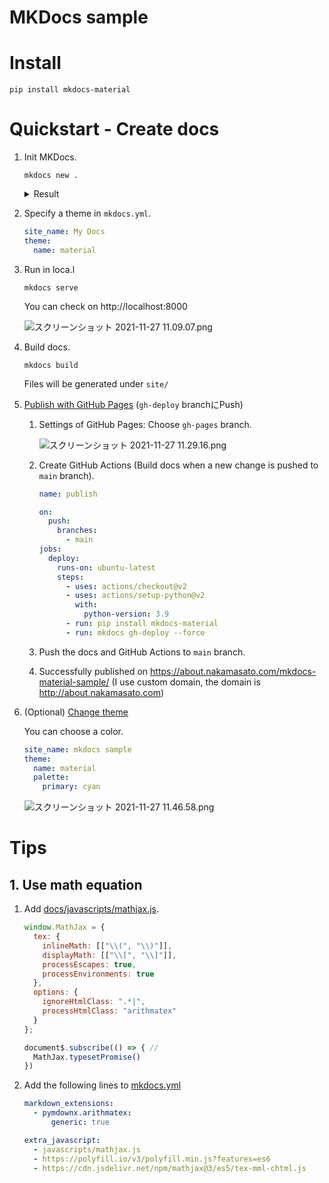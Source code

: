 # MKDocs sample

# Install

```
pip install mkdocs-material
```

# Quickstart - Create docs

1. Init MKDocs.

    ```
    mkdocs new .
    ```

    <details><summary>Result</summary><div>

    ```
    tree
    .
    ├── docs
    │   └── index.md
    └── mkdocs.yml

    1 directory, 2 files
    ```

    </div></details>

1. Specify a theme in `mkdocs.yml`.

    ```yaml:mkdocs.yml
    site_name: My Docs
    theme:
      name: material
    ```

1. Run in loca.l

    ```
    mkdocs serve
    ```

    You can check on http://localhost:8000

    ![スクリーンショット 2021-11-27 11.09.07.png](https://qiita-image-store.s3.ap-northeast-1.amazonaws.com/0/7059/4572a9b0-3589-b63a-0ad1-d5dfb27423a5.png)

1. Build docs.

    ```
    mkdocs build
    ```

    Files will be generated under `site/`

1. [Publish with GitHub Pages](https://squidfunk.github.io/mkdocs-material/publishing-your-site/) (`gh-deploy` branchにPush)

    1. Settings of GitHub Pages: Choose `gh-pages` branch.

        ![スクリーンショット 2021-11-27 11.29.16.png](https://qiita-image-store.s3.ap-northeast-1.amazonaws.com/0/7059/65532ad5-73d2-fa8f-51f8-1ae4f1a8a599.png)

    1. Create GitHub Actions (Build docs when a new change is pushed to `main` branch).

        ```yaml:.github/workflows/publish.yml
        name: publish

        on:
          push:
            branches:
              - main
        jobs:
          deploy:
            runs-on: ubuntu-latest
            steps:
              - uses: actions/checkout@v2
              - uses: actions/setup-python@v2
                with:
                  python-version: 3.9
              - run: pip install mkdocs-material
              - run: mkdocs gh-deploy --force
        ```
    1. Push the docs and GitHub Actions to `main` branch.
    1. Successfully published on https://about.nakamasato.com/mkdocs-material-sample/ (I use custom domain, the domain is http://about.nakamasato.com)
1. (Optional) [Change theme](https://squidfunk.github.io/mkdocs-material/setup/changing-the-colors/)

    You can choose a color.

    ```yaml
    site_name: mkdocs sample
    theme:
      name: material
      palette:
        primary: cyan
    ```

    ![スクリーンショット 2021-11-27 11.46.58.png](https://qiita-image-store.s3.ap-northeast-1.amazonaws.com/0/7059/bf862986-7e5a-80ab-8795-c4cb286371fe.png)

# Tips

## 1. Use math equation

1. Add [docs/javascripts/mathjax.js](docs/javascripts/mathjax.js).

    ```js
    window.MathJax = {
      tex: {
        inlineMath: [["\\(", "\\)"]],
        displayMath: [["\\[", "\\]"]],
        processEscapes: true,
        processEnvironments: true
      },
      options: {
        ignoreHtmlClass: ".*|",
        processHtmlClass: "arithmatex"
      }
    };

    document$.subscribe(() => { //
      MathJax.typesetPromise()
    })
    ```

1. Add the following lines to [mkdocs.yml](mkdocs.yml)

    ```yaml
    markdown_extensions:
      - pymdownx.arithmatex:
          generic: true

    extra_javascript:
      - javascripts/mathjax.js
      - https://polyfill.io/v3/polyfill.min.js?features=es6
      - https://cdn.jsdelivr.net/npm/mathjax@3/es5/tex-mml-chtml.js
    ```
